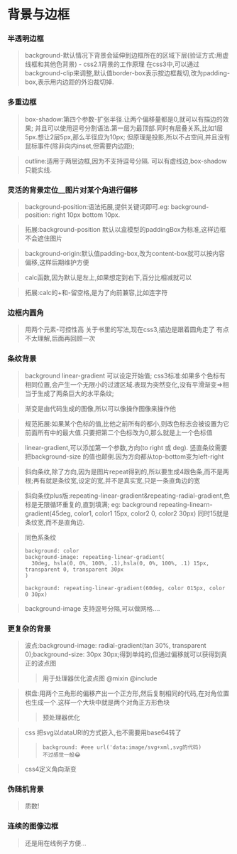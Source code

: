 # 背景与边框

### 半透明边框
> background-默认情况下背景会延伸到边框所在的区域下层(验证方式:用虚线框和其他色背景) - css2.1背景的工作原理
> 在css3中,可以通过background-clip来调整,默认值border-box表示按边框裁切,改为padding-box,表示用内边距的外沿裁切掉.

### 多重边框
> box-shadow:第四个参数-扩张半径.让两个偏移量都是0,就可以有描边的效果;
> 并且可以使用逗号分割语法.第一层为最顶部.同时有层叠关系,比如1层5px.想让2层5px,那么半径应为10px;
> 但原理是投影,所以不占空间,并且没有鼠标事件(除非向内inset,但需要内边距);

> outline:适用于两层边框,因为不支持逗号分隔.
> 可以有虚线边,box-shadow只能实线.

### 灵活的背景定位__图片对某个角进行偏移
> background-position:语法拓展,提供关键词即可.eg: background-position: right 10px bottom 10px.

> 拓展:background-position 默认以盒模型的paddingBox为标准,这样边框不会遮住图片

> background-origin:默认值padding-box,改为content-box就可以按内容偏移,这样后期维护方便

> calc函数,因为默认是左上,如果想定到右下,百分比相减就可以

> 拓展:calc的+和-留空格,是为了向前兼容,比如连字符

### 边框内圆角
> 用两个元素-可控性高
> 关于书里的写法,现在css3,描边是跟着圆角走了
> 有点不太理解,后面再回顾一次

### 条纹背景
> background linear-gradient 可以设定开始值;
> css3标准:如果多个色标有相同位置,会产生一个无限小的过渡区域.表现为突然变化,没有平滑渐变=>相当于生成了两条巨大的水平条纹;

> 渐变是由代码生成的图像,所以可以像操作图像来操作他

> 规范拓展:如果某个色标的值,比他之前所有的都小,则改色标志会被设置为它前面所有中的最大值.只要把第二个色标改为0,那么就是上一个色标值

> linear-gradient,可以添加第一个参数,方向(to right 或 deg). 竖直条纹需要把background-size 的值也颠倒.因为方向都从top-bottom变为left-right

> 斜向条纹,除了方向,因为是图片repeat得到的,所以要生成4跟色条,而不是两根;再有就是条纹宽,设定的宽,并不是真实宽,只是一条直角边的宽

> 斜向条纹plus版:repeating-linear-gradient&repeating-radial-gradient,色标是无限循环重复的,直到填满;
> eg: background repeating-linearn-gradient(45deg, color1, color1 15px, color2 0, color2 30px)
> 同时15就是条纹宽,而不是直角边.

> 同色系条纹 
> ```
> background: color
> background-image: repeating-linear-gradient(
>   30deg, hsla(0, 0%, 100%, .1),hsla(0, 0%, 100%, .1) 15px, transparent 0, transparent 30px
> )
> 
> background: repeating-linear-gradient(60deg, color 015px, color 0 30px)
> ```

> background-image 支持逗号分隔,可以做网格....

### 更复杂的背景
> 波点:background-image: radial-gradient(tan 30%, transparent 0);background-size: 30px 30px;得到单纯的,但通过偏移就可以获得到真正的波点图
> > 用于处理器优化波点图 @mixin @include

> 棋盘:用两个三角形的偏移产出一个正方形,然后复制相同的代码,在对角位置也生成一个.这样一个大块中就是两个对角正方形色块
> > 预处理器优化

> css 把svg以dataURI的方式嵌入,也不需要用base64转了
> > ```
> > background: #eee url('data:image/svg+xml,svg的代码)
> > 不过感觉一般😂
> > ```

> css4定义角向渐变

### 伪随机背景
> 质数!

### 连续的图像边框
> 还是用在线例子方便...